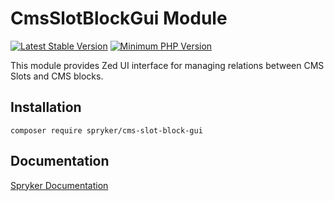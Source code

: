 # CmsSlotBlockGui Module
[![Latest Stable Version](https://poser.pugx.org/spryker/cms-slot-block-gui/v/stable.svg)](https://packagist.org/packages/spryker/cms-slot-block-gui)
[![Minimum PHP Version](https://img.shields.io/badge/php-%3E%3D%208.0-8892BF.svg)](https://php.net/)

This module provides Zed UI interface for managing relations between CMS Slots and CMS blocks.

## Installation

```
composer require spryker/cms-slot-block-gui
```

## Documentation

[Spryker Documentation](https://docs.spryker.com)
